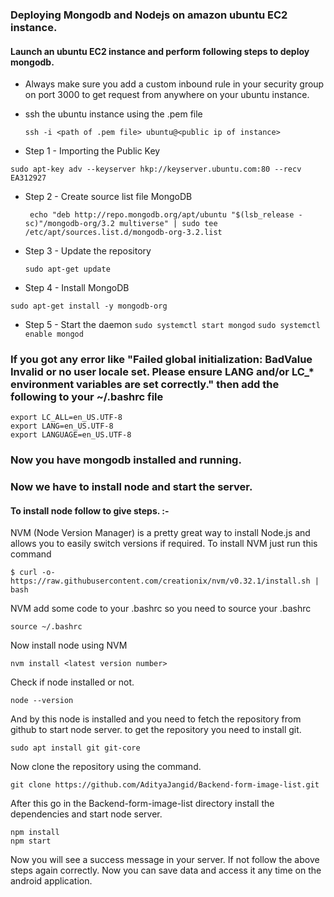 ### Deploying Mongodb and Nodejs on amazon ubuntu EC2 instance.
#### Launch an ubuntu EC2 instance and perform following steps to deploy mongodb.

 - Always make sure you add a custom inbound rule in your security group on port 3000 to get request from anywhere on your ubuntu instance.
 - ssh the ubuntu instance using the .pem file
 

    ```ssh -i <path of .pem file> ubuntu@<public ip of instance>```

 -  Step 1 - Importing the Public Key
 
 ```sudo apt-key adv --keyserver hkp://keyserver.ubuntu.com:80 --recv EA312927```
 
 

 -  Step 2 - Create source list file MongoDB
 
	``` echo "deb http://repo.mongodb.org/apt/ubuntu "$(lsb_release -sc)"/mongodb-org/3.2 multiverse" | sudo tee /etc/apt/sources.list.d/mongodb-org-3.2.list```

 - Step 3 - Update the repository
 
	```sudo apt-get update```

 - Step 4 - Install MongoDB
 
 ```sudo apt-get install -y mongodb-org```

 - Step 5 - Start the daemon
 ``` sudo systemctl start mongod ```
  ``` sudo systemctl enable mongod ```

### If you got any error like "Failed global initialization: BadValue Invalid or no user locale set. Please ensure LANG and/or LC_* environment variables are set correctly." then add the following to your ~/.bashrc file 

    export LC_ALL=en_US.UTF-8
    export LANG=en_US.UTF-8
    export LANGUAGE=en_US.UTF-8
    

### Now you have mongodb installed and running.
### Now we have to install node and start the server.
#### To install node follow to give steps. :-

   NVM (Node Version Manager) is a pretty great way to install Node.js and allows you to easily switch versions if required. To install NVM just run this command
   

    $ curl -o- https://raw.githubusercontent.com/creationix/nvm/v0.32.1/install.sh | bash
NVM add some code to your .bashrc so you need to source your .bashrc

    source ~/.bashrc
Now install node using NVM

    nvm install <latest version number>
Check if node installed or not.

    node --version
And by this node is installed and you need to fetch the repository from github to start node server.
to get the repository you need to install git.

    sudo apt install git git-core
Now clone the repository using the command.

    git clone https://github.com/AdityaJangid/Backend-form-image-list.git
After this go in the Backend-form-image-list directory install the dependencies and start node server.

    npm install 
    npm start 
Now you will see a success message in your server. If not follow the above steps again correctly.
Now you can save data and access it any time on the android application.







